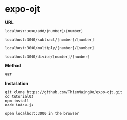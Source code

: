 # expo-ojt

**URL**
```
localhost:3000/add/[number]/[number]

localhost:3000/subtract/[number]/[number]

localhost:3000/multiply/[number]/[number]

localhost:3000/divide/[number]/[number]
```

**Method**

`GET`


**Installation**
```
git clone https://github.com/ThienNaingOo/expo-ojt.git
cd tutorial02
npm install
node index.js

open localhost:3000 in the browser
```



